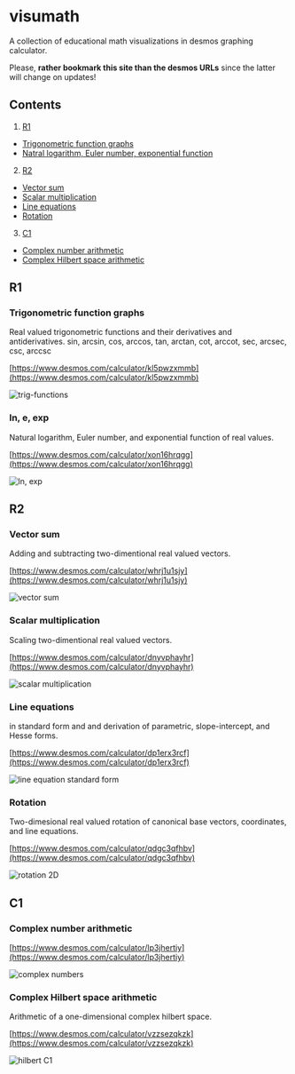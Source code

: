 # visumath
A collection of educational math visualizations in desmos graphing calculator.

Please, **rather bookmark this site than the desmos URLs** since the latter will change on updates!

## Contents

1. [R1](#r1)
  * [Trigonometric function graphs](#trigonometric-function-graphs)
  * [Natral logarithm, Euler number, exponential function](#ln-e-exp)
2. [R2](#r2)
  * [Vector sum](#vector-sum)
  * [Scalar multiplication](#scalar-multiplication)
  * [Line equations](#line-equations)
  * [Rotation](#rotation)
3. [C1](#c1)
  * [Complex number arithmetic](#complex-number-arithmetic)
  * [Complex Hilbert space arithmetic](#complex-hilbert-space-arithmetic)


## R1

### Trigonometric function graphs

Real valued trigonometric functions and their derivatives and antiderivatives.
sin, arcsin, cos, arccos, tan, arctan, cot, arccot, sec, arcsec, csc, arccsc

[https://www.desmos.com/calculator/kl5pwzxmmb](https://www.desmos.com/calculator/kl5pwzxmmb)

![trig-functions](img/trig_fnctns.png)

### ln, e, exp

Natural logarithm, Euler number, and exponential function of real values.

[https://www.desmos.com/calculator/xon16hrqgg](https://www.desmos.com/calculator/xon16hrqgg)

![ln, exp](img/ln_exp.png)


## R2

### Vector sum

Adding and subtracting two-dimentional real valued vectors.

[https://www.desmos.com/calculator/whrj1u1sjy](https://www.desmos.com/calculator/whrj1u1sjy)

![vector sum](img/vector_sum.png)

### Scalar multiplication

Scaling two-dimentional real valued vectors.

[https://www.desmos.com/calculator/dnyvphayhr](https://www.desmos.com/calculator/dnyvphayhr)

![scalar multiplication](img/scalar_mult.png)

### Line equations

in standard form and and derivation of parametric, slope-intercept, and Hesse forms.
  
[https://www.desmos.com/calculator/dp1erx3rcf](https://www.desmos.com/calculator/dp1erx3rcf)
  
![line equation standard form](img/line_standard_form.png)

### Rotation

Two-dimesional real valued rotation of canonical base vectors, coordinates, and line equations.

[https://www.desmos.com/calculator/qdgc3qfhbv](https://www.desmos.com/calculator/qdgc3qfhbv)

![rotation 2D](img/rotation_2D.png)


## C1

### Complex number arithmetic

[https://www.desmos.com/calculator/lp3jhertiy](https://www.desmos.com/calculator/lp3jhertiy)

![complex numbers](img/complex.png)

### Complex Hilbert space arithmetic

Arithmetic of a one-dimensional complex hilbert space.

[https://www.desmos.com/calculator/vzzsezqkzk](https://www.desmos.com/calculator/vzzsezqkzk)

![hilbert C1](img/hilbert_C1.png)

